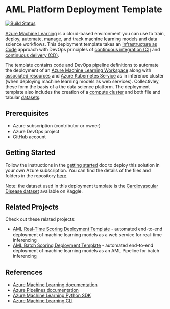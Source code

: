 # AML Platform Deployment Template

[![Build Status](https://dev.azure.com/nfmoore-projects/AML%20Deployment%20Templates/_apis/build/status/AML%20Platform%20Deployment%20Template?branchName=master)](https://dev.azure.com/nfmoore-projects/AML%20Deployment%20Templates/_build/latest?definitionId=10&branchName=master)

[Azure Machine Learning](https://docs.microsoft.com/en-us/azure/machine-learning/overview-what-is-azure-ml) is a cloud-based environment you can use to train, deploy, automate, manage, and track machine learning models and data science workflows. This deployment template takes an [Infrastructure as Code](https://docs.microsoft.com/en-us/azure/devops/learn/what-is-infrastructure-as-code) approach with DevOps principles of [continuous integration (CI)](https://docs.microsoft.com/en-us/azure/devops/learn/what-is-continuous-integration) and [continuous delivery (CD)](https://docs.microsoft.com/en-us/azure/devops/learn/what-is-continuous-delivery).

The template contains code and DevOps pipeline definitions to automate the deployment of an [Azure Machine Learning Workspace](https://docs.microsoft.com/en-us/azure/machine-learning/concept-workspace) along with [associated resources](https://docs.microsoft.com/en-us/azure/machine-learning/concept-workspace#resources) and [Azure Kubernetes Service](https://docs.microsoft.com/en-us/azure/aks/intro-kubernetes) as in inference cluster (when deploying machine learning models as web services). Collectivley, these form the basis of a the data science platform. The deployment template also includes the creation of a [compute cluster](https://docs.microsoft.com/en-us/azure/machine-learning/concept-compute-target#azure-machine-learning-compute-managed) and both file and tabular [datasets](https://docs.microsoft.com/en-us/azure/machine-learning/concept-data#datasets).

## Prerequisites

- Azure subscription (contributor or owner)
- Azure DevOps project
- GitHub account

## Getting Started

Follow the instructions in the [getting started](docs/getting_started.md) doc to deploy this solution in your own Azure subscription. You can find the details of the files and folders in the repository [here](/docs/repository_details.md).

Note: the dataset used in this deployment template is the [Cardiovascular Disease dataset](https://www.kaggle.com/sulianova/cardiovascular-disease-dataset) available on Kaggle.

## Related Projects

Check out these related projects:

- [AML Real-Time Scoring Deployment Template](https://github.com/nfmoore/aml-real-time-deployment-template) - automated end-to-end deployment of machine learning models as a web service for real-time inferencing
- [AML Batch Scoring Deployment Template](https://github.com/nfmoore/aml-batch-deployment-template) - automated end-to-end deployment of machine learning models as an AML Pipeline for batch inferencing

## References

- [Azure Machine Learning documentation](https://docs.microsoft.com/en-us/azure/machine-learning/)
- [Azure Pipelines documentation](https://docs.microsoft.com/en-us/azure/devops/pipelines/)
- [Azure Machine Learning Python SDK](https://docs.microsoft.com/en-us/python/api/overview/azure/ml/?view=azure-ml-py)
- [Azure Machine Learning CLI](https://docs.microsoft.com/en-us/azure/machine-learning/reference-azure-machine-learning-cli)
